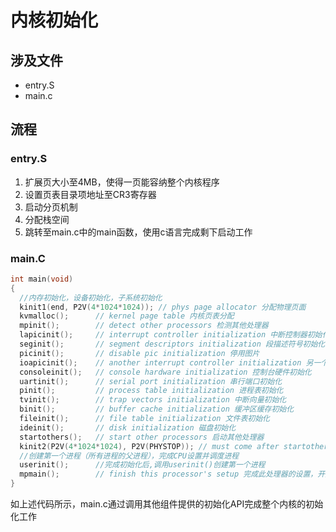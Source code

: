 # 内核初始化

## 涉及文件

* entry.S
* main.c



## 流程

### entry.S

1. 扩展页大小至4MB，使得一页能容纳整个内核程序
2. 设置页表目录项地址至CR3寄存器
3. 启动分页机制
4. 分配栈空间
5. 跳转至main.c中的main函数，使用c语言完成剩下启动工作

### main.C

``` c
int main(void)
{
  //内存初始化，设备初始化，子系统初始化
  kinit1(end, P2V(4*1024*1024)); // phys page allocator 分配物理页面
  kvmalloc();      // kernel page table 内核页表分配
  mpinit();        // detect other processors 检测其他处理器
  lapicinit();     // interrupt controller initialization 中断控制器初始化
  seginit();       // segment descriptors initialization 段描述符号初始化
  picinit();       // disable pic initialization 停用图片
  ioapicinit();    // another interrupt controller initialization 另一个中断控制器初始化
  consoleinit();   // console hardware initialization 控制台硬件初始化
  uartinit();      // serial port initialization 串行端口初始化
  pinit();         // process table initialization 进程表初始化
  tvinit();        // trap vectors initialization 中断向量初始化
  binit();         // buffer cache initialization 缓冲区缓存初始化
  fileinit();      // file table initialization 文件表初始化
  ideinit();       // disk initialization 磁盘初始化
  startothers();   // start other processors 启动其他处理器
  kinit2(P2V(4*1024*1024), P2V(PHYSTOP)); // must come after startothers()
  //创建第一个进程（所有进程的父进程），完成CPU设置并调度进程
  userinit();      //完成初始化后,调用userinit()创建第一个进程
  mpmain();        // finish this processor's setup 完成此处理器的设置，开始调度进程
}
```

如上述代码所示，main.c通过调用其他组件提供的初始化API完成整个内核的初始化工作